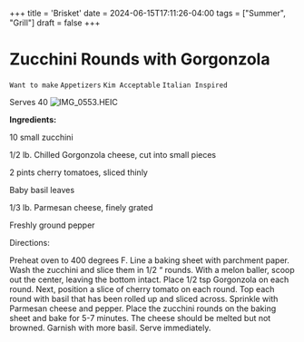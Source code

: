+++
title = 'Brisket'
date = 2024-06-15T17:11:26-04:00
tags = ["Summer", "Grill"]
draft = false
+++
# Zucchini Rounds with Gorgonzola

`Want to make` `Appetizers` `Kim Acceptable` `Italian Inspired`

Serves 40
![IMG_0553.HEIC](image/IMG_0553.HEIC)

**Ingredients:**

10 small zucchini 

1/2 lb. Chilled Gorgonzola cheese, cut into small pieces

2 pints cherry tomatoes, sliced thinly 

Baby basil leaves

1/3 lb. Parmesan cheese, finely grated

Freshly ground pepper

Directions:

Preheat oven to 400 degrees F. Line a baking sheet with parchment paper.  Wash the zucchini and slice them in 1/2 “ rounds. With a melon baller, scoop out the center, leaving the bottom intact. Place 1/2 tsp Gorgonzola on each round. Next, position a slice of cherry tomato on each round. Top each round with basil that has been rolled up and sliced across. Sprinkle with Parmesan cheese and pepper. Place the zucchini rounds on the baking sheet and bake for 5-7 minutes. The cheese should be melted but not browned. Garnish with more basil. Serve immediately. 
